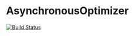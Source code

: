 # AsynchronousOptimizer

[![Build Status](https://github.com/Selim78/AsynchronousOptimizer.jl/actions/workflows/CI.yml/badge.svg?branch=main)](https://github.com/Selim78/AsynchronousOptimizer.jl/actions/workflows/CI.yml?query=branch%3Amain)
